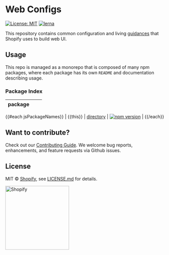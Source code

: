 [comment]: # (NOTE: This file is generated and should not be modify directly. Update `templates/ROOT_README.hbs.md` instead)

# Web Configs

[![License: MIT](https://img.shields.io/badge/License-MIT-green.svg)](LICENSE.md)
[![lerna](https://img.shields.io/badge/maintained%20with-lerna-cc00ff.svg)](https://lernajs.io/)

This repository contains common configuration and living [guidances](handbook) that Shopify uses to build web UI.

## Usage

This repo is managed as a monorepo that is composed of many npm packages, where each package has its own `README` and documentation describing usage.

### Package Index

| package |     |     |
| ------- | --- | --- |
{{#each jsPackageNames}}
| {{this}} | [directory](packages/{{this}}) | [![npm version](https://badge.fury.io/js/%40shopify%2F{{this}}.svg)](https://badge.fury.io/js/%40shopify%2F{{this}}) |
{{/each}}

## Want to contribute?

Check out our [Contributing Guide](./.github/CONTRIBUTING.md). We welcome bug reports, enhancements, and feature requests via Github issues.

## License

MIT &copy; [Shopify](https://shopify.com/), see [LICENSE.md](LICENSE.md) for details.

<a href="http://www.shopify.com/"><img src="https://cdn.shopify.com/assets2/brand-assets/shopify-logo-main-8ee1e0052baf87fd9698ceff7cbc01cc36a89170212ad227db3ff2706e89fd04.svg" alt="Shopify" width="200" /></a>
